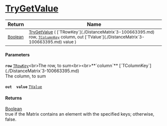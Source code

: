 # [TryGetValue](./DistanceMatrix`3-100663395.md)



| Return | Name | 
| --- | --- | 
| <sub>[Boolean](https://docs.microsoft.com/en-us/dotnet/api/System.Boolean)</sub> | <sub>[TryGetValue](./DistanceMatrix`3-100663395.md) ( [`TRowKey`](./DistanceMatrix`3-100663395.md) row, [`TColumnKey`](./DistanceMatrix`3-100663395.md) column, out [`TValue`](./DistanceMatrix`3-100663395.md) value )</sub> | 


#### Parameters
**`row`**  [`TRowKey`](./DistanceMatrix`3-100663395.md)<br>The row, to sum<br><br>**`column`**  [`TColumnKey`](./DistanceMatrix`3-100663395.md)<br>The column, to sum<br><br>**`out  value`**  [`TValue`](./DistanceMatrix`3-100663395.md)<br>
#### Returns
[Boolean](https://docs.microsoft.com/en-us/dotnet/api/System.Boolean)<br>
true if the Matrix contains an element with the specified keys; otherwise, false.